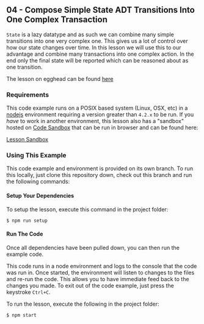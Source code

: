 ## 04 - Compose Simple State ADT Transitions Into One Complex Transaction

`State` is a lazy datatype and as such we can combine many simple transitions
into one very complex one. This gives us a lot of control over how our state
changes over time. In this lesson we will use this to our advantage and combine
many transactions into one complex action. In the end only the final state will
be reported which can be reasoned about as one transition.

The lesson on egghead can be found [here][5]

### Requirements
This code example runs on a POSIX based system (Linux, OSX, etc) in a [nodejs][2] environment
requiring a version greater than `4.2.x` to be run. If you *have* to work in another environment,
this lesson also has a "sandbox" hosted on [Code Sandbox][3] that can be run in browser and can be found
here:

[Lesson Sandbox][4]

### Using This Example
This code example and environment is provided on its own branch. To run this locally, just clone
this repository down, check out this branch and run the following commands:

#### Setup Your Dependencies
To setup the lesson, execute this command in the project folder:

```
$ npm run setup
```

#### Run The Code
Once all dependencies have been pulled down, you can then run the example code.

This code runs in a node environment and logs to the console that the code was run in. Once
started, the environment will listen to changes to the files and re-run the code. This allows
you to have immediate feed back to the changes you made. To exit out of the code example,
just press the keystroke `Ctrl+C`.

To run the lesson, execute the following in the project folder:

```
$ npm start
```

[1]: https://egghead.io/instructors/ian-hofmann-hicks
[2]: https://nodejs.org/
[3]: https://codesandbox.io/

[4]: https://codesandbox.io/s/github/eggheadio-projects/redux-and-the-state-adt/tree/master/04
[5]: https://egghead.io/lessons/redux-compose-simple-state-adt-transitions-into-one-complex-transaction
